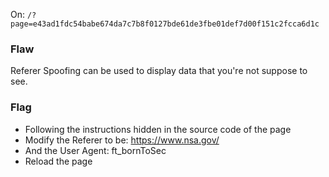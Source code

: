 On: ```/?page=e43ad1fdc54babe674da7c7b8f0127bde61de3fbe01def7d00f151c2fcca6d1c```

### Flaw
Referer Spoofing can be used to display data that you're not suppose to see.

### Flag
- Following the instructions hidden in the source code of the page
- Modify the Referer to be: https://www.nsa.gov/
- And the User Agent: ft_bornToSec
- Reload the page
